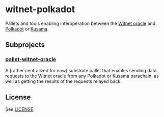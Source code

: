 # witnet-polkadot

Pallets and tools enabling interoperation between the [Witnet oracle] and [Polkadot] or [Kusama].

## Subprojects

### [pallet-witnet-oracle]

A (rather centralized for now) substrate pallet that enables sending data requests to the Witnet oracle from any
Polkadot or Kusama parachain, as well as getting the results of the requests relayed back.  

## License

See [LICENSE].

[Witnet oracle]: https://witnet.io
[Polkadot]: https://polkadot.network
[Kusama]: https://kusama.network
[pallet-witnet-oracle]: pallet-witnet-oracle 
[LICENSE]: main/LICENSE
